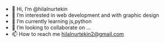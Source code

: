 - 👋 Hi, I’m @hilalnurtekin
- 👀 I’m interested in web development and with graphic design
- 🌱 I’m currently learning js,python
- 💞️ I’m looking to collaborate on ...
- 📫 How to reach me hilalnurtekin2@gmail.com

<!---
hilalnurtekin/hilalnurtekin is a ✨ special ✨ repository because its `README.md` (this file) appears on your GitHub profile.
You can click the Preview link to take a look at your changes.
--->
